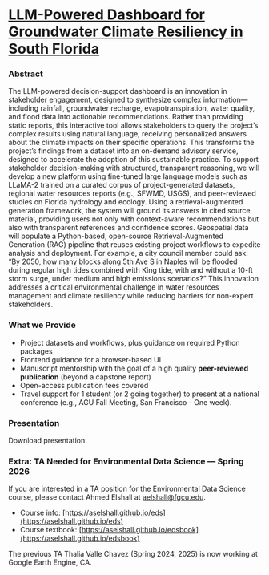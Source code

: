 # [LLM-Powered Dashboard for Groundwater Climate Resiliency in South Florida](https://aselshall.github.io/ads/ai)

### Abstract

The LLM-powered decision-support dashboard is an innovation in stakeholder engagement, designed to synthesize complex information—including rainfall, groundwater recharge, evapotranspiration, water quality, and flood data into actionable recommendations. Rather than providing static reports, this interactive tool allows stakeholders to query the project’s complex results using natural language, receiving personalized answers about the climate impacts on their specific operations. This transforms the project’s findings from a dataset into an on-demand advisory service, designed to accelerate the adoption of this sustainable practice.   To support stakeholder decision-making with structured, transparent reasoning, we will develop a new platform using fine-tuned large language models such as LLaMA-2 trained on a curated corpus of project-generated datasets, regional water resources reports (e.g., SFWMD, USGS), and peer-reviewed studies on Florida hydrology and ecology. Using a retrieval-augmented generation framework, the system will ground its answers in cited source material, providing users not only with context-aware recommendations but also with transparent references and confidence scores. Geospatial data will populate a Python-based, open-source Retrieval-Augmented Generation (RAG) pipeline that reuses existing project workflows to expedite analysis and deployment. For example, a city council member could ask: “By 2050, how many blocks along 5th Ave S in Naples will be flooded during regular high tides combined with  King tide, with and without a 10-ft storm surge, under medium and high emissions scenarios?” This innovation addresses a critical environmental challenge in water resources management and climate resiliency while reducing barriers for non-expert stakeholders.

### What we Provide
- Project datasets and workflows, plus guidance on required Python packages
- Frontend guidance for a browser-based UI
- Manuscript mentorship with the goal of a high quality **peer-reviewed publication** (beyond a capstone report)
- Open-access publication fees covered
- Travel support for 1 student (or 2 going together) to present at a national conference (e.g., AGU Fall Meeting, San Francisco - One week).

### Presentation
Download presentation:

### Extra: TA Needed for Environmental Data Science — Spring 2026

If you are interested in a TA position for the Environmental Data Science course, please contact Ahmed Elshall at [aelshall@fgcu.edu](mailto:aelshall@fgcu.edu).

- Course info: [https://aselshall.github.io/eds](https://aselshall.github.io/eds)
- Course textbook: [https://aselshall.github.io/edsbook](https://aselshall.github.io/edsbook)

The previous TA Thalia Valle Chavez (Spring 2024, 2025) is now working at Google Earth Engine, CA. 
